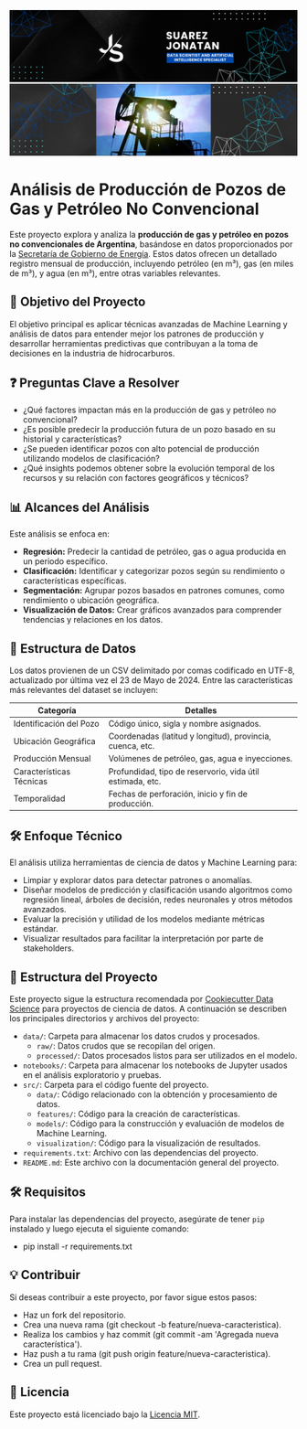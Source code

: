 ![Banner](docs/images/JS_banner.png)
![HidrocarburosArg](docs/images/hidrocarburosarggrey.png)

# Análisis de Producción de Pozos de Gas y Petróleo No Convencional
Este proyecto explora y analiza la **producción de gas y petróleo en pozos no convencionales de Argentina**, basándose en datos proporcionados por la [Secretaría de Gobierno de Energía](http://datos.energia.gob.ar/dataset/produccion-de-petroleo-y-gas-por-pozo). Estos datos ofrecen un detallado registro mensual de producción, incluyendo petróleo (en m³), gas (en miles de m³), y agua (en m³), entre otras variables relevantes.

## 🎯 Objetivo del Proyecto
El objetivo principal es aplicar técnicas avanzadas de Machine Learning y análisis de datos para entender mejor los patrones de producción y desarrollar herramientas predictivas que contribuyan a la toma de decisiones en la industria de hidrocarburos.

## ❓ Preguntas Clave a Resolver
* ¿Qué factores impactan más en la producción de gas y petróleo no convencional?
* ¿Es posible predecir la producción futura de un pozo basado en su historial y características?
* ¿Se pueden identificar pozos con alto potencial de producción utilizando modelos de clasificación?
* ¿Qué insights podemos obtener sobre la evolución temporal de los recursos y su relación con factores geográficos y técnicos?

## 📊 Alcances del Análisis
Este análisis se enfoca en:

* **Regresión:** Predecir la cantidad de petróleo, gas o agua producida en un periodo específico.
* **Clasificación:** Identificar y categorizar pozos según su rendimiento o características específicas.
* **Segmentación:** Agrupar pozos basados en patrones comunes, como rendimiento o ubicación geográfica.
* **Visualización de Datos:** Crear gráficos avanzados para comprender tendencias y relaciones en los datos.

## 📁 Estructura de Datos
Los datos provienen de un CSV delimitado por comas codificado en UTF-8, actualizado por última vez el 23 de Mayo de 2024. Entre las características más relevantes del dataset se incluyen:

| Categoría              | Detalles                                                      |
|------------------------|--------------------------------------------------------------|
| Identificación del Pozo| Código único, sigla y nombre asignados.                      |
| Ubicación Geográfica   | Coordenadas (latitud y longitud), provincia, cuenca, etc.    |
| Producción Mensual     | Volúmenes de petróleo, gas, agua e inyecciones.              |
| Características Técnicas| Profundidad, tipo de reservorio, vida útil estimada, etc.   |
| Temporalidad           | Fechas de perforación, inicio y fin de producción.           |

## 🛠️ Enfoque Técnico
El análisis utiliza herramientas de ciencia de datos y Machine Learning para:

* Limpiar y explorar datos para detectar patrones o anomalías.
* Diseñar modelos de predicción y clasificación usando algoritmos como regresión lineal, árboles de decisión, redes neuronales y otros métodos avanzados.
* Evaluar la precisión y utilidad de los modelos mediante métricas estándar.
* Visualizar resultados para facilitar la interpretación por parte de stakeholders.


## 📂 Estructura del Proyecto

Este proyecto sigue la estructura recomendada por [Cookiecutter Data Science](https://drivendata.github.io/cookiecutter-data-science/) para proyectos de ciencia de datos. A continuación se describen los principales directorios y archivos del proyecto:

- `data/`: Carpeta para almacenar los datos crudos y procesados.
  - `raw/`: Datos crudos que se recopilan del origen.
  - `processed/`: Datos procesados listos para ser utilizados en el modelo.
- `notebooks/`: Carpeta para almacenar los notebooks de Jupyter usados en el análisis exploratorio y pruebas.
- `src/`: Carpeta para el código fuente del proyecto.
  - `data/`: Código relacionado con la obtención y procesamiento de datos.
  - `features/`: Código para la creación de características.
  - `models/`: Código para la construcción y evaluación de modelos de Machine Learning.
  - `visualization/`: Código para la visualización de resultados.
- `requirements.txt`: Archivo con las dependencias del proyecto.
- `README.md`: Este archivo con la documentación general del proyecto.

## 🛠️ Requisitos

Para instalar las dependencias del proyecto, asegúrate de tener `pip` instalado y luego ejecuta el siguiente comando:
* pip install -r requirements.txt
 
## 💡 Contribuir
Si deseas contribuir a este proyecto, por favor sigue estos pasos:

* Haz un fork del repositorio.
* Crea una nueva rama (git checkout -b feature/nueva-caracteristica).
* Realiza los cambios y haz commit (git commit -am 'Agregada nueva característica').
* Haz push a tu rama (git push origin feature/nueva-caracteristica).
* Crea un pull request.

## 📜 Licencia
Este proyecto está licenciado bajo la [Licencia MIT](./LICENSE).
